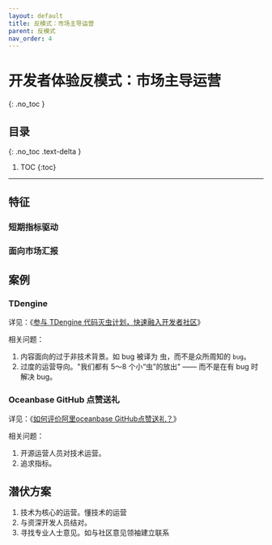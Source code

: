```yaml
---
layout: default
title: 反模式：市场主导运营
parent: 反模式
nav_order: 4
---
```


# 开发者体验反模式：市场主导运营
{: .no_toc }

## 目录
{: .no_toc .text-delta }

1. TOC
{:toc}

---


## 特征

### 短期指标驱动

### 面向市场汇报 

## 案例

### TDengine

详见：《[参与 TDengine 代码灭虫计划，快速融入开发者社区](https://mp.weixin.qq.com/s/mssWF5AoUG-vt-b5_QMtRA)》

相关问题：

1. 内容面向的过于非技术背景。如 bug 被译为 虫，而不是众所周知的 `bug`。
2. 过度的运营导向。"我们都有 5～8 个小“虫”的放出" —— 而不是在有 bug 时解决 bug。

### Oceanbase GitHub 点赞送礼

详见：《[如何评价阿里oceanbase GitHub点赞送礼？](https://www.zhihu.com/question/494108102)》

相关问题：

1. 开源运营人员对技术运营。
2. 追求指标。

## 潜伏方案

1. 技术为核心的运营。懂技术的运营
2. 与资深开发人员结对。
3. 寻找专业人士意见。如与社区意见领袖建立联系

    
